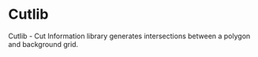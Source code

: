 Cutlib
======

Cutlib - Cut Information library generates intersections between a polygon and background grid.
